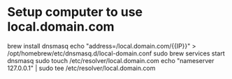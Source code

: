 # Setup computer to use local.domain.com

brew install dnsmasq
echo "address=/local.domain.com/{{IP}}" > /opt/homebrew/etc/dnsmasq.d/local-domain.conf
sudo brew services start dnsmasq
sudo touch /etc/resolver/local.domain.com
echo "nameserver 127.0.0.1" | sudo tee /etc/resolver/local.domain.com

